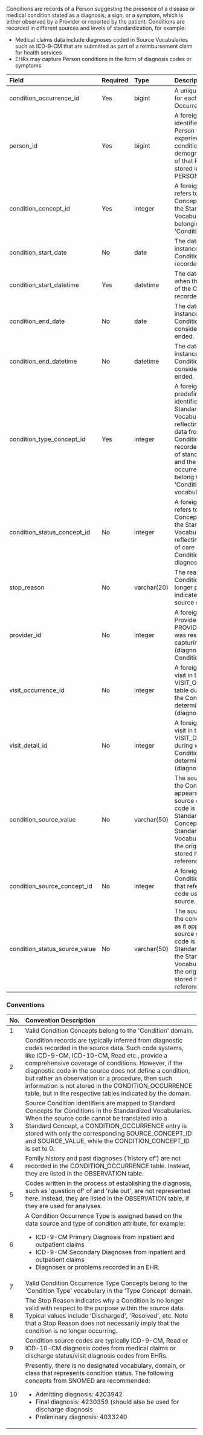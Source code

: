 Conditions are records of a Person suggesting the presence of a disease or medical condition stated as a diagnosis, a sign, or a symptom, which is either observed by a Provider or reported by the patient. Conditions are recorded in different sources and levels of standardization, for example:

  * Medical claims data include diagnoses coded in Source Vocabularies such as ICD-9-CM that are submitted as part of a reimbursement claim for health services 
  * EHRs may capture Person conditions in the form of diagnosis codes or symptoms

Field|Required|Type|Description
:--------------------------------|:--------|:------------|:------------------------------------------------------------
| condition_occurrence_id        | Yes       | bigint       | A unique identifier for each Condition Occurrence event.                                                                                                                                                         |
| person_id                      | Yes       | bigint       | A foreign key identifier to the Person who is experiencing the condition. The demographic details of that Person are stored in the PERSON table.                                                                 |
| condition_concept_id           | Yes       | integer      | A foreign key that refers to a Standard Concept identifier in the Standardized Vocabularies belonging to the 'Condition' domain.                                                                                                           |
| condition_start_date           | No        | date         | The date when the instance of the Condition is recorded.                                                                                                                                                         |
| condition_start_datetime       | Yes       | datetime     | The date and time when the instance of the Condition is recorded.                                                                                                                                                |
| condition_end_date             | No        | date         | The date when the instance of the Condition is considered to have ended.                                                                                                                                         |
| condition_end_datetime         | No        | datetime     | The date when the instance of the Condition is considered to have ended.                                                                                                                                         |
| condition_type_concept_id      | Yes       | integer      | A foreign key to the predefined Concept identifier in the Standardized Vocabularies reflecting the source data from which the Condition was recorded, the level of standardization, and the type of occurrence. These belong to the 'Condition Type' vocabulary  |
| condition_status_concept_id    | No        | integer      | A foreign key that refers to a Standard Concept identifier in the Standardized Vocabularies reflecting the point of care at which the Condition was diagnosed.          |
| stop_reason                    | No        | varchar(20)  | The reason that the Condition was no longer present, as indicated in the source data.                                                                                                                            |
| provider_id                    | No        | integer      | A foreign key to the Provider in the PROVIDER table who was responsible for capturing (diagnosing) the Condition.                                                                                                |
| visit_occurrence_id            | No        | integer      | A foreign key to the visit in the VISIT_OCCURRENCE table during which the Condition was determined (diagnosed).                                                                                                  |
| visit_detail_id                | No        | integer      | A foreign key to the visit in the VISIT_DETAIL table during which the Condition was determined (diagnosed).    																								   |
| condition_source_value         | No        | varchar(50)  | The source code for the Condition as it appears in the source data. This code is mapped to a Standard Condition Concept in the Standardized Vocabularies and the original code is stored here for reference.     |
| condition_source_concept_id    | No        | integer      | A foreign key to a Condition Concept that refers to the code used in the source.                                                                                                                                 |
| condition_status_source_value  | No        | varchar(50)  | The source code for the condition status as it appears in the source data.  This code is mapped to a Standard Concept in the Standardized Vocabularies and the original code is stored here for reference.   |
                                                                                                                               

### Conventions 

No.|Convention Description
:--------|:------------------------------------
| 1  | Valid Condition Concepts belong to the 'Condition' domain. 
| 2  | Condition records are typically inferred from diagnostic codes recorded in the source data. Such code systems, like ICD-9-CM, ICD-10-CM, Read etc., provide a comprehensive coverage of conditions. However, if the diagnostic code in the source does not define a condition, but rather an observation or a procedure, then such information is not stored in the CONDITION_OCCURRENCE table, but in the respective tables indicated by the domain.
| 3  | Source Condition identifiers are mapped to Standard Concepts for Conditions in the Standardized Vocabularies. When the source code cannot be translated into a Standard Concept, a CONDITION_OCCURRENCE entry is stored with only the corresponding SOURCE_CONCEPT_ID and SOURCE_VALUE, while the CONDITION_CONCEPT_ID is set to 0. 
| 4  | Family history and past diagnoses ('history of') are not recorded in the CONDITION_OCCURRENCE table. Instead, they are listed in the OBSERVATION table.
| 5  | Codes written in the process of establishing the diagnosis, such as 'question of' of and 'rule out', are not represented here.  Instead, they are listed in the OBSERVATION table, if they are used for analyses.
| 6  | A Condition Occurrence Type is assigned based on the data source and type of condition attribute, for example:<br><ul><li>ICD-9-CM Primary Diagnosis from inpatient and outpatient claims</li><li>ICD-9-CM Secondary Diagnoses from inpatient and outpatient claims</li><li>Diagnoses or problems recorded in an EHR.</li></ul> |
| 7  | Valid Condition Occurrence Type Concepts belong to the 'Condition Type' vocabulary in the 'Type Concept' domain.
| 8  | The Stop Reason indicates why a Condition is no longer valid with respect to the purpose within the source data. Typical values include 'Discharged', 'Resolved', etc.  Note that a Stop Reason does not necessarily imply that the condition is no longer occurring.
| 9  | Condition source codes are typically ICD-9-CM, Read or ICD-10-CM diagnosis codes from medical claims or discharge status/visit diagnosis codes from EHRs.
| 10 | Presently, there is no designated vocabulary, domain, or class that represents condition status. The following concepts from SNOMED are recommended:<br><ul><li>Admitting diagnosis: 4203942</li><li>Final diagnosis: 4230359 (should also be used for discharge diagnosis</li><li>Preliminary diagnosis: 4033240</li></ul> |
